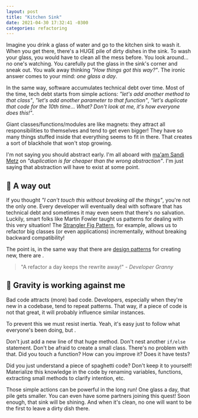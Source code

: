 ```yaml
---
layout: post
title: "Kitchen Sink"
date: 2021-04-30 17:32:41 -0300
categories: refactoring
---
```


Imagine you drink a glass of water and go to the kitchen sink to wash it. When you get there, there's a HUGE pile of
dirty dishes in the sink. To wash your glass, you would have to clean all the mess before. You look around... no one's
watching. You carefully put the glass in the sink's corner and sneak out. You walk away thinking _"How things got this
way?"_. The ironic answer comes to your mind: _one glass a day_.

In the same way, software accumulates technical debt over time. Most of the time, tech debt starts from simple actions:
_"let's add another method to that class"_, _"let's add another parameter to that function"_, _"let's duplicate that
code for the 10th time... What? Don't look at me, it's how everyone does this!"_.

Giant classes/functions/modules are like magnets: they attract all responsibilities to themselves and tend to get even
bigger! They have so many things stuffed inside that everything seems to fit in there. That creates a sort of blackhole
that won't stop growing.

I'm not saying you should abstract early. I'm all aboard with [ma'am Sandi Metz][sandi] on _"duplication is far cheaper
than the wrong abstraction"_. I'm just saying that abstraction will have to exist at some point.

## 🚪 A way out

If you thought _"I can't touch this without breaking all the things"_, you're not the only one. Every developer will
eventually deal with software that has technical debt and sometimes it may even seem that there's no salvation. Luckily,
smart folks like Martin Fowler taught us patterns for dealing with this very situation! The [Strangler Fig
Pattern][strangler], for example, allows us to refactor big classes (or even applications) incrementally, without
breaking backward compatibility!

The point is, in the same way that there are [design patterns][d-patterns] for creating new, there are .

> "A refactor a day keeps the rewrite away!" - _Developer Granny_

## 🎸 Gravity is working against me

Bad code attracts (more) bad code. Developers, especially when they're new in a codebase, tend to repeat patterns. That
way, if a piece of code is not that great, it will probably influence similar instances.

To prevent this we must resist inertia. Yeah, it's easy just to follow what everyone's been doing, but .

Don't just add a new line of that huge method. Don't nest another `if/else` statement. Don't be afraid to create a small
class. There's no problem with that. Did you touch a function? How can you improve it? Does it have tests?

Did you just understand a piece of spaghetti code? Don't keep it to yourself! Materialize this knowledge in the code by
renaming variables, functions, extracting small methods to clarify intention, etc.

Those simple actions can be powerful in the long run! One glass a day, that pile gets smaller. You can even have some
partners joining this quest! Soon enough, that sink will be shining. And when it's clean, no one will want to be the
first to leave a dirty dish there.

[sandi]: https://sandimetz.com/blog/2016/1/20/the-wrong-abstraction
[strangler]: https://martinfowler.com/bliki/StranglerFigApplication.html
[d-patterns]: https://en.wikipedia.org/wiki/Software_design_pattern